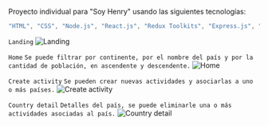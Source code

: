 Proyecto individual para "Soy Henry" usando las siguientes tecnologías:
```js
"HTML", "CSS", "Node.js", "React.js", "Redux Toolkits", "Express.js", "PostgreSQL", "Sequelize" 
```

```Landing```
![Landing](https://github.com/userMauro/individual-project/blob/main/client/assets/PI(1).png)

```Home```
```Se puede filtrar por continente, por el nombre del país y por la cantidad de población, en ascendente y descendente.```
![Home](https://github.com/userMauro/individual-project/blob/main/client/assets/PI(2).png)

```Create activity```
```Se pueden crear nuevas actividades y asociarlas a uno o más países.```
![Create activity](https://github.com/userMauro/individual-project/blob/main/client/assets/PI(3).png)

```Country detail```
```Detalles del país, se puede eliminarle una o más actividades asociadas al país.```
![Country detail](https://github.com/userMauro/individual-project/blob/main/client/assets/PI(4).png)
